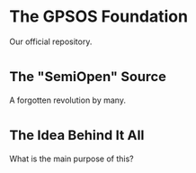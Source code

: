 # The GPSOS Foundation
Our official repository.

# <sub> The "SemiOpen" Source </sub>
A forgotten revolution by many.

# <sub> The Idea Behind It All </sub>
What is the main purpose of this?
